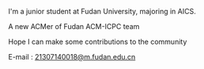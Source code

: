I'm a junior student at Fudan University, majoring in AICS. 

A new ACMer of Fudan ACM-ICPC team

Hope I can make some contributions to the community

E-mail : 21307140018@m.fudan.edu.cn 
